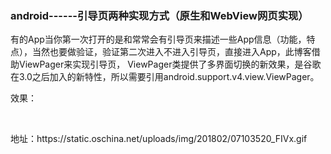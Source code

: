 ### android------引导页两种实现方式（原生和WebView网页实现）

<p>有的App当你第一次打开的是和常常会有引导页来描述一些App信息（功能，特点），当然也要做验证，验证第二次进入不进入引导页，直接进入App，此博客借助ViewPager来实现引导页， ViewPager类提供了多界面切换的新效果，是谷歌在3.0之后加入的新特性，所以需要引用android.support.v4.view.ViewPager。</p> 
<p>效果：</p> 
<p>&nbsp;&nbsp;&nbsp;&nbsp;<img alt="" src="https://static.oschina.net/uploads/img/201802/07103520_FIVx.gif"></p> 

<p>地址：https://static.oschina.net/uploads/img/201802/07103520_FIVx.gif</p>
